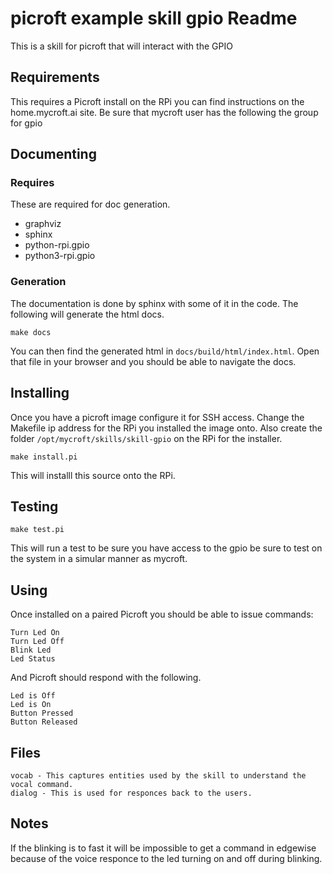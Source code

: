 # picroft example skill gpio Readme

This is a skill for picroft that will interact with the GPIO

## Requirements

This requires a Picroft install on the RPi you can find instructions on the home.mycroft.ai site.
Be sure that mycroft user has the following the group for gpio

## Documenting

### Requires

These are required for doc generation.

 - graphviz
 - sphinx
 - python-rpi.gpio
 - python3-rpi.gpio

### Generation

The documentation is done by sphinx with some of it in the code.  The following will generate the html docs.

```make docs```

You can then find the generated html in ```docs/build/html/index.html```.  Open that file in your browser and you should be able to navigate the docs.

## Installing
Once you have a picroft image configure it for SSH access.  Change the Makefile ip address for the RPi you installed the image onto. Also create the folder ```/opt/mycroft/skills/skill-gpio``` on the RPi for the installer.

```make install.pi```

This will installl this source onto the RPi.

## Testing

```make test.pi```

This will run a test to be sure you have access to the gpio be sure to test on the system in a simular manner as mycroft.

## Using

Once installed on a paired Picroft you should be able to issue commands:

```
Turn Led On
Turn Led Off
Blink Led
Led Status
```

And Picroft should respond with the following.

```
Led is Off
Led is On
Button Pressed
Button Released
```

## Files

    vocab - This captures entities used by the skill to understand the vocal command.
    dialog - This is used for responces back to the users.

## Notes

If the blinking is to fast it will be impossible to get a command in edgewise because of the voice responce to the led turning on and off during blinking.
